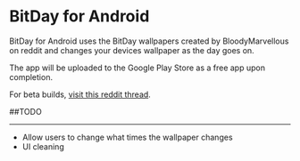 BitDay for Android
==============

BitDay for Android uses the BitDay wallpapers created by BloodyMarvellous on reddit and changes your devices wallpaper as the day goes on.

The app will be uploaded to the Google Play Store as a free app upon completion.

For beta builds, [visit this reddit thread](http://www.reddit.com/r/bitday/comments/1txjir/bitday_for_android/).

##TODO
***
* Allow users to change what times the wallpaper changes
* UI cleaning

